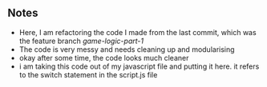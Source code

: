 ## Notes

- Here, I am refactoring the code I made from the last commit, which was the feature branch *game-logic-part-1*
- The code is very messy and needs cleaning up and modularising
- okay after some time, the code looks much cleaner
- i am taking this code out of my javascript file and putting it here. it refers to the switch statement in the script.js file
  <!-- 
  - i could use a simple if statement, but I'm a rogue, so I'm using switch instead
  - OK I see. switch is weird. it takes a value, usually variable and checks if that variable is === to the value switch takes in.
  - i'm using switch in a weird way. this post explains nicely how to use it in my intended use case. 
  mdn docs are nice too, mais pas ce que je cherchais: http://www.dynamicdrive.com/forums/showthread.php?32038-Convert-from-If-If-Else-to-Switch-Statement-how-is-it-done 
  -->